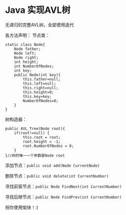 # Java 实现AVL树
无递归的完整AVL树，全部使用迭代

各方法声明：
节点类：
```
static class Node{
    Node father;
    Node left;
    Node right;
    int height;
    int NumberOfNodes;
    int key;
    public Node(int key){
        this.father=null;
        this.left=null;
        this.right=null;
        this.height=0;
        this.key=key;
        NumberOfNodes=0;
    }
}
```
树构造器：
```
public AVL_Tree(Node root){
    if(root!=null) {
        this.root = root;
        root.height = -1;
        root.NumberOfNodes = 0;
    }
}//树的唯一一个参数是Node root
```
添加节点：```public void add(Node CurrentNode)```


删除节点：```public void delete(int CurrentNumber)```


寻找前驱节点：```public Node FindNext(int CurrentNumber)```


寻找后继节点：```public Node FindPrev(int CurrentNumber)```


祝你使用愉快！:)
